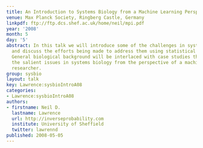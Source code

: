```yaml
---
title: An Introduction to Systems Biology from a Machine Learning Perspective
venue: Max Planck Society, Ringberg Castle, Germany
linkpdf: ftp://ftp.dcs.shef.ac.uk/home/neil/mpi.pdf
year: '2008'
month: 5
day: '5'
abstract: In this talk we will introduce some of the challenges in systems biology
  and discuss the efforts being made to address them using statistical inference.
  General biological background will be interlaced with case studies that illustrate
  the salient issues in systems biology from the perspective of a machine learning
  researcher.
group: sysbio
layout: talk
key: Lawrence:sysbioIntroA08
categories:
- Lawrence:sysbioIntroA08
authors:
- firstname: Neil D.
  lastname: Lawrence
  url: http://inverseprobability.com
  institute: University of Sheffield
  twitter: lawrennd
published: 2008-05-05
---
```

